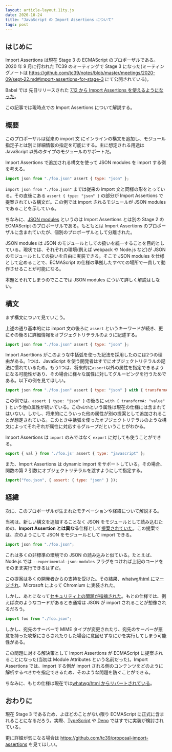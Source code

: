 ```yaml
---
layout: article-layout.11ty.js
date: 2020-10-24
title: "JavaScript の Import Assertions について"
tags: post
---
```


## はじめに

Import Assertions は現在 Stage 3 の ECMAScript のプロポーザルである。2020 年 9 月に行われた TC39 のミーティングで Stage 3 になった(ミーティングノートは https://github.com/tc39/notes/blob/master/meetings/2020-09/sept-22.md#import-assertions-for-stage-3 にて公開されている)。

Babel では 先日リリースされた [7.12 から Import Assertions を使えるようになった](https://babeljs.io/blog/2020/10/15/7.12.0#import-assertions-parsing-12139httpsgithubcombabelbabelpull12139)。

この記事では現時点での Import Assertions について解説する。

## 概要

このプロポーザルは従来の import 文 にインラインの構文を追加し、モジュール指定子とは別に詳細情報の指定を可能にする。主に想定される用途は JavaScript 以外のタイプのモジュールのサポートだ。

Import Assertions で追加される構文を使って JSON modules を import する例を考える。

```js
import json from "./foo.json" assert { type: "json" };
```

`import json from "./foo.json"` までは従来の import 文と同様の形をとっている。その直後にある `assert { type: "json" }` の部分が Import Assertions で提案されている構文だ。この例では import されるモジュールが JSON modules であることを示している。

ちなみに、[JSON modules](https://github.com/tc39/proposal-json-modules) というのは Import Assertions とは別の Stage 2 の ECMAScript のプロポーザルである。もともとは Import Assertions のプロポーザルに含まれていたが、個別のプロポーザルとして分離された。

JSON modules は JSON のモジュールとしての扱いを統一することを目的としている。現状では、それぞれの環境(例えば webpack や Node.js など)が JSON のモジュールとしての扱いを自由に実装できる。そこで JSON modules を仕様として定めることで、ECMAScript の仕様の準拠したすべての場所で一貫して動作させることが可能になる。

本題とそれてしまうのでここでは JSON modules について詳しく解説はしない。

## 構文

まず構文について見ていこう。

上述の通り基本的には import 文の後ろに `assert` というキーワードが続き、更にその後ろに詳細情報をオブジェクトリテラルのように記述する。

```js
import json from "./foo.json" assert { type: "json" };
```

Import Aserttions がこのような中括弧を使った記法を採用したのには2つの理由がある。1つは、JavaScript を使う開発者はすでにオブジェクトリテラルの記法に慣れているため。もう1つは、将来的に`assert`以外の属性を指定できるようになる可能性があり、その場合に様々な属性に対してグルーピングを行うためである。以下の例を見てほしい。

```js
import json from "./foo.json" assert { type: "json" } with { transformA: "value" };
```

この例では、`assert { type: "json" }` の後ろに `with { transformA: "value" }` という他の属性が続いている。この`with`という属性は現在の仕様には含まれてはいない。しかし、将来的にこういった他の属性が別の提案として追加されることが想定されている。このとき中括弧を使ったオブジェクトリテラルのような構文によってそれぞれが属性に対応するグループだということがわかる。

Import Assertions は `import` のみではなく `export` に対しても使うことができる。

```js
export { val } from './foo.js' assert { type: "javascript" };
```

また、Import Assertions は dynamic import をサポートしている。その場合、関数の第 2 引数にオブジェクトリテラルを渡すようにして指定する。

```js
import("foo.json", { assert: { type: "json" } });
```

## 経緯

次に、このプロポーザルが生まれたモチベーションや経緯について解説する。

当初は、新しい構文を追加することなく JSON をモジュールとして読み込むための、**Import Assertion とは異なる**仕様として[提案されていた](https://github.com/w3c/webcomponents/issues/770)。この提案では、次のようにして JSON をモジュールとして import できる。

```js
import json from "./foo.json";
```

これは多くの非標準の環境での JSON の読み込みと似ている。たとえば、Node.js では `--experimental-json-modules` フラグをつければ上記のコードをそのまま実行できるはずだ。

この提案は多くの開発者からの支持を受けた。その結果、[whatwg/html にマージされ](https://github.com/whatwg/html/pull/4407)、Microsoft によって Chromium に実装された。

しかし、あとになって[セキュリティ上の問題が指摘された](https://github.com/w3c/webcomponents/issues/839)。もとの仕様では、例えば次のようなコードがあるとき通常は JSON が import されることが想像されるだろう。

```js
import foo from "./foo.json";
```

しかし、宛先のサーバーで MIME タイプが変更されたり、宛先のサーバーが悪意を持った攻撃にさらされたりした場合に意図せずなにかを実行してしまう可能性がある。

この問題に対する解決策として Import Assertions が ECMAScript に提案されることになった(当初は Module Attributes という名前だった)。Import Assertions では、import する側が import される側のコンテンツをどのように解析するべきかを指定できるため、そのような問題を防ぐことができる。

ちなみに、もとの仕様は現在では[whatwg/html からリバートされている](https://github.com/whatwg/html/pull/4943)。

## おわりに

現在 Stage 3 であるため、よほどのことがない限り ECMAScript に正式に含まれることになるだろう。実際、[TypeScript](https://github.com/microsoft/TypeScript/issues/40694) や [Deno](https://github.com/denoland/deno/issues/7623) ではすでに実装が検討されている。

更に詳細が気になる場合は https://github.com/tc39/proposal-import-assertions を見てほしい。
